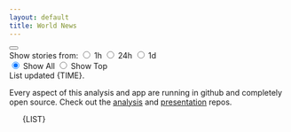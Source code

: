 ```yaml
---
layout: default
title: World News
---
```


<div markdown="0">

<div id="controls">
    <!-- a clickable gear button that opens/collapses a div containing controls for the feed -->
    <button class="btn btn-outline-secondary" type="button" data-bs-toggle="collapse" data-bs-target="#controls-collapse" aria-expanded="false" aria-controls="controls-collapse">
        <i class="fas fa-gear"></i>
    </button>
    <div class="collapse" id="controls-collapse">
        <!--- radio buttons for Show stories from 1h, 24h, 1d -->
        <div class="btn-group btn-group-toggle" data-toggle="buttons">
            Show stories from:
            <label class="btn btn-secondary active">
                <input type="radio" name="options" id="option1" autocomplete="off" checked> 1h
            </label>
            <label class="btn btn-secondary">
                <input type="radio" name="options" id="option2" autocomplete="off"> 24h
            </label>
            <label class="btn btn-secondary">
                <input type="radio" name="options" id="option3" autocomplete="off"> 1d
            </label>
        </div>
        <!--- radio buttons for Show All, Show Top -->
        <div class="btn-group btn-group-toggle" data-toggle="buttons">
            <label class="btn btn-secondary active">
                <input type="radio" name="options" id="option4" autocomplete="off" checked> Show All
            </label>
            <label class="btn btn-secondary">
                <input type="radio" name="options" id="option5" autocomplete="off"> Show Top
            </label>
        </div>
    </div>
</div>

<div class="byline small text-muted">List updated <span class="datetime">{TIME}</span>.</div>

<p>Every aspect of this analysis and app are running in github and completely open source.
Check out the <a href="https://github.com/Castro-Media/Analysis">analysis</a> and
<a href="https://github.com/Castro-Media/TopStoryReview.com">presentation</a> repos.</p>
<ul>
{LIST}
</ul>
</div>
